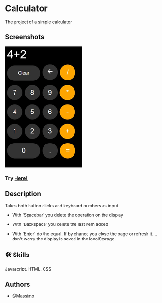 
# Calculator

The project of a simple calculator


## Screenshots

<img src="assets/calculator-screenshot.jpeg" height="400">

### Try [Here!](https://mrmax01.github.io/calculator/) 
## Description

Takes both button clicks and keyboard numbers as input.

- With 'Spacebar' you delete the operation on the display

- With 'Backspace' you delete the last item added
- With 'Enter' do the equal.
If by chance you close the page or refresh it.... don't worry the display is saved in the localStorage.
## 🛠 Skills
Javascript, HTML, CSS


## Authors

- [@Massimo](https://www.github.com/MrMax01)

